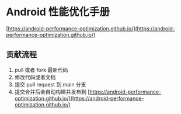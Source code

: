 # Android 性能优化手册
[https://android-performance-optimization.github.io/](https://android-performance-optimization.github.io/)

## 贡献流程
1. pull 或者 fork 最新代码
2. 修改代码或者文档
3. 提交 pull request 到 main 分支
4. 提交合并后会自动构建并发布到 [https://android-performance-optimization.github.io/](https://android-performance-optimization.github.io/)


